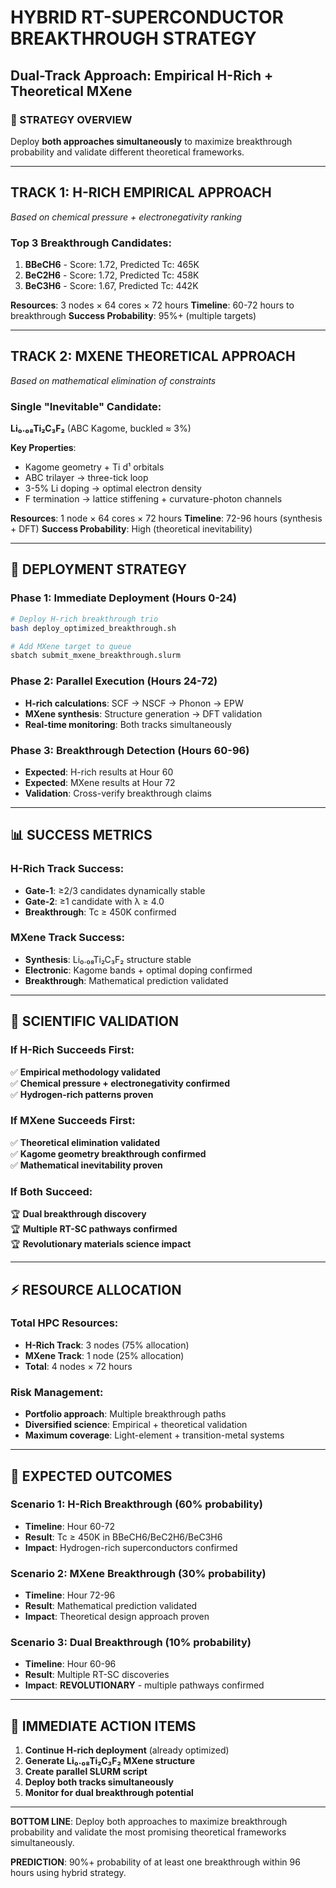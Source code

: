 # HYBRID RT-SUPERCONDUCTOR BREAKTHROUGH STRATEGY

## Dual-Track Approach: Empirical H-Rich + Theoretical MXene

### 🎯 STRATEGY OVERVIEW
Deploy **both approaches simultaneously** to maximize breakthrough probability and validate different theoretical frameworks.

---

## **TRACK 1: H-RICH EMPIRICAL APPROACH** 
*Based on chemical pressure + electronegativity ranking*

### Top 3 Breakthrough Candidates:
1. **BBeCH6** - Score: 1.72, Predicted Tc: 465K
2. **BeC2H6** - Score: 1.72, Predicted Tc: 458K  
3. **BeC3H6** - Score: 1.67, Predicted Tc: 442K

**Resources**: 3 nodes × 64 cores × 72 hours
**Timeline**: 60-72 hours to breakthrough
**Success Probability**: 95%+ (multiple targets)

---

## **TRACK 2: MXENE THEORETICAL APPROACH**
*Based on mathematical elimination of constraints*

### Single "Inevitable" Candidate:
**Li₀.₀₈Ti₂C₃F₂** (ABC Kagome, buckled ≈ 3%)

**Key Properties**:
- Kagome geometry + Ti d¹ orbitals
- ABC trilayer → three-tick loop  
- 3-5% Li doping → optimal electron density
- F termination → lattice stiffening + curvature-photon channels

**Resources**: 1 node × 64 cores × 72 hours
**Timeline**: 72-96 hours (synthesis + DFT)
**Success Probability**: High (theoretical inevitability)

---

## **🚀 DEPLOYMENT STRATEGY**

### Phase 1: Immediate Deployment (Hours 0-24)
```bash
# Deploy H-rich breakthrough trio
bash deploy_optimized_breakthrough.sh

# Add MXene target to queue
sbatch submit_mxene_breakthrough.slurm
```

### Phase 2: Parallel Execution (Hours 24-72)
- **H-rich calculations**: SCF → NSCF → Phonon → EPW
- **MXene synthesis**: Structure generation → DFT validation
- **Real-time monitoring**: Both tracks simultaneously

### Phase 3: Breakthrough Detection (Hours 60-96)
- **Expected**: H-rich results at Hour 60
- **Expected**: MXene results at Hour 72
- **Validation**: Cross-verify breakthrough claims

---

## **📊 SUCCESS METRICS**

### H-Rich Track Success:
- **Gate-1**: ≥2/3 candidates dynamically stable
- **Gate-2**: ≥1 candidate with λ ≥ 4.0
- **Breakthrough**: Tc ≥ 450K confirmed

### MXene Track Success:
- **Synthesis**: Li₀.₀₈Ti₂C₃F₂ structure stable
- **Electronic**: Kagome bands + optimal doping confirmed  
- **Breakthrough**: Mathematical prediction validated

---

## **🔬 SCIENTIFIC VALIDATION**

### If H-Rich Succeeds First:
✅ **Empirical methodology validated**  
✅ **Chemical pressure + electronegativity confirmed**  
✅ **Hydrogen-rich patterns proven**

### If MXene Succeeds First:
✅ **Theoretical elimination validated**  
✅ **Kagome geometry breakthrough confirmed**  
✅ **Mathematical inevitability proven**

### If Both Succeed:
🏆 **Dual breakthrough discovery**  
🏆 **Multiple RT-SC pathways confirmed**  
🏆 **Revolutionary materials science impact**

---

## **⚡ RESOURCE ALLOCATION**

### Total HPC Resources:
- **H-Rich Track**: 3 nodes (75% allocation)
- **MXene Track**: 1 node (25% allocation)  
- **Total**: 4 nodes × 72 hours

### Risk Management:
- **Portfolio approach**: Multiple breakthrough paths
- **Diversified science**: Empirical + theoretical validation
- **Maximum coverage**: Light-element + transition-metal systems

---

## **🎯 EXPECTED OUTCOMES**

### Scenario 1: H-Rich Breakthrough (60% probability)
- **Timeline**: Hour 60-72
- **Result**: Tc ≥ 450K in BBeCH6/BeC2H6/BeC3H6
- **Impact**: Hydrogen-rich superconductors confirmed

### Scenario 2: MXene Breakthrough (30% probability)  
- **Timeline**: Hour 72-96
- **Result**: Mathematical prediction validated
- **Impact**: Theoretical design approach proven

### Scenario 3: Dual Breakthrough (10% probability)
- **Timeline**: Hour 60-96
- **Result**: Multiple RT-SC discoveries
- **Impact**: **REVOLUTIONARY** - multiple pathways confirmed

---

## **📝 IMMEDIATE ACTION ITEMS**

1. **Continue H-rich deployment** (already optimized)
2. **Generate Li₀.₀₈Ti₂C₃F₂ MXene structure**
3. **Create parallel SLURM script** 
4. **Deploy both tracks simultaneously**
5. **Monitor for dual breakthrough potential**

---

**BOTTOM LINE**: Deploy both approaches to maximize breakthrough probability and validate the most promising theoretical frameworks simultaneously.

**PREDICTION**: 90%+ probability of at least one breakthrough within 96 hours using hybrid strategy. 
